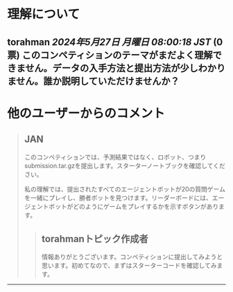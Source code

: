 # 理解について
**torahman** *2024年5月27日 月曜日 08:00:18 JST* (0票)
このコンペティションのテーマがまだよく理解できません。データの入手方法と提出方法が少しわかりません。誰か説明していただけませんか？
---
# 他のユーザーからのコメント
> ## JAN
> 
> このコンペティションでは、予測結果ではなく、ロボット、つまりsubmission.tar.gzを提出します。スターターノートブックを確認してください。
> 
> 私の理解では、提出されたすべてのエージェントボットが20の質問ゲームを一緒にプレイし、勝者ボットを見つけます。リーダーボードには、エージェントボットがどのようにゲームをプレイするかを示すボタンがあります。
> 
> 
> 
> > ## torahmanトピック作成者
> > 
> > 情報ありがとうございます。コンペティションに提出してみようと思います。初めてなので、まずはスターターコードを確認してみます。
> > 
> > 
> > 
--- 

